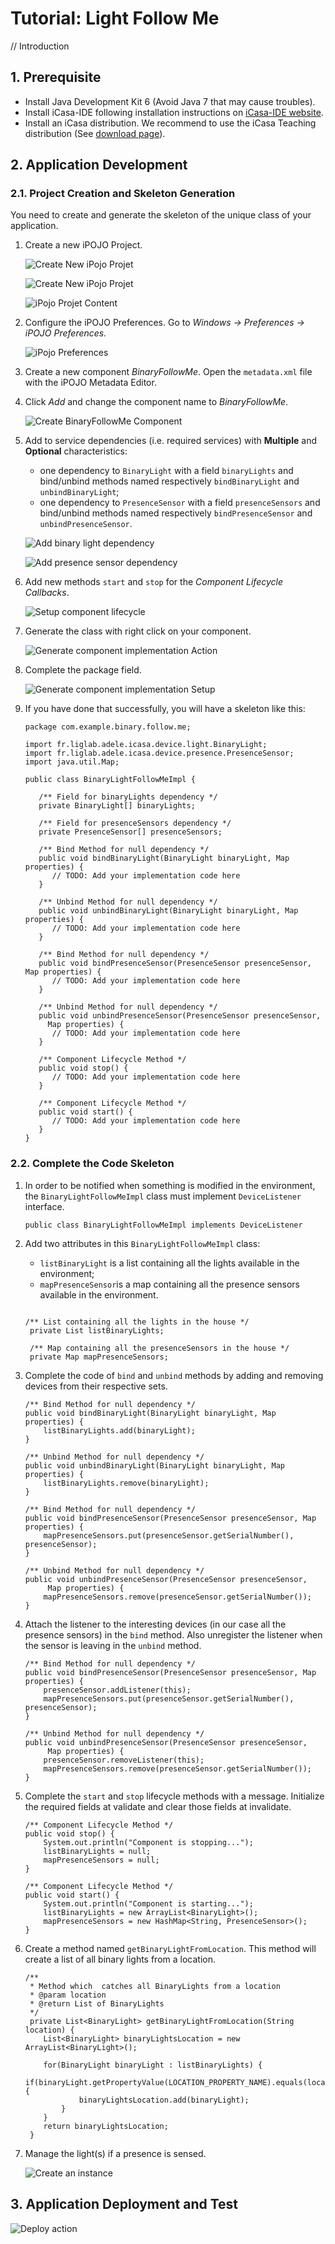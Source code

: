 # Tutorial: Light Follow Me

// Introduction


## 1. Prerequisite

- Install Java Development Kit 6 (Avoid Java 7 that may cause troubles).
- Install iCasa-IDE following installation instructions on <a href="http://adeleresearchgroup.github.com/iCasa-IDE/">iCasa-IDE website</a>.
- Install an iCasa distribution. We recommend to use the iCasa Teaching distribution (See <a href="download.html">download page</a>).

## 2. Application Development

### 2.1. Project Creation and Skeleton Generation

You need to create and generate the skeleton of the unique class of your application.

1. Create a new iPOJO Project.

   ![Create New iPojo Projet](tutorial/fig1-project.png "Create New iPojo Projet")

   ![Create New iPojo Projet](tutorial/fig2-iPOJOProject.png "Create New iPojo Projet")

   ![iPojo Projet Content](tutorial/fig4-iPOJOProjectContent.png "iPojo Projet Content")

2. Configure the iPOJO Preferences. Go to *Windows -> Preferences -> iPOJO Preferences.*

   ![iPojo Preferences](tutorial/fig5-setiPojoPreferences.png "iPojo Preferences")

3. Create a new component *BinaryFollowMe*. Open the `metadata.xml` file with the iPOJO Metadata Editor.

4. Click *Add* and change the component name to *BinaryFollowMe*.

    ![Create BinaryFollowMe Component](tutorial/fig6-metadataEditor.png "Create BinaryFollowMe Component")

5. Add to service dependencies (i.e. required services) with **Multiple** and **Optional** characteristics:

   * one dependency to `BinaryLight` with a field `binaryLights` and bind/unbind methods named respectively `bindBinaryLight` and `unbindBinaryLight`;
   * one dependency to `PresenceSensor` with a field `presenceSensors` and bind/unbind methods named respectively `bindPresenceSensor` and `unbindPresenceSensor`.

   ![Add binary light dependency](tutorial/fig7-binaryLightDependency.png "Add binary light dependency")

   ![Add presence sensor dependency](tutorial/fig8-presenceSensorDependency.png "Add presence sensor dependency")

6. Add new methods `start` and `stop` for the *Component Lifecycle Callbacks*.

   ![Setup component lifecycle](tutorial/fig9-lifecycle.png "Setup component lifecycle")

7. Generate the class with right click on your component.

   ![Generate component implementation Action](tutorial/fig10-generate.png "Generate component implementation Action")

8. Complete the package field.

   ![Generate component implementation Setup](tutorial/fig11-generate2.png "Generate component implementation Setup")

9. If you have done that successfully, you will have a skeleton like this:
  
   <pre><code>package com.example.binary.follow.me;
       
   import fr.liglab.adele.icasa.device.light.BinaryLight;
   import fr.liglab.adele.icasa.device.presence.PresenceSensor;
   import java.util.Map;
   
   public class BinaryLightFollowMeImpl {
     
      /** Field for binaryLights dependency */
      private BinaryLight[] binaryLights;
      
      /** Field for presenceSensors dependency */
      private PresenceSensor[] presenceSensors;
      
      /** Bind Method for null dependency */
      public void bindBinaryLight(BinaryLight binaryLight, Map properties) {
         // TODO: Add your implementation code here
      }
      
      /** Unbind Method for null dependency */
      public void unbindBinaryLight(BinaryLight binaryLight, Map properties) {
         // TODO: Add your implementation code here
      }
      
      /** Bind Method for null dependency */
      public void bindPresenceSensor(PresenceSensor presenceSensor, Map properties) {
         // TODO: Add your implementation code here
      }
      
      /** Unbind Method for null dependency */
      public void unbindPresenceSensor(PresenceSensor presenceSensor,
      	Map properties) {
         // TODO: Add your implementation code here
      }
      
      /** Component Lifecycle Method */
      public void stop() {
         // TODO: Add your implementation code here
      }
       
      /** Component Lifecycle Method */
      public void start() {
         // TODO: Add your implementation code here
      }
   }</code></pre>

### 2.2. Complete the Code Skeleton

1. In order to be notified when something is modified in the environment, the `BinaryLightFollowMeImpl` class must implement `DeviceListener` interface.
   
   <pre><code>public class BinaryLightFollowMeImpl implements DeviceListener</code></pre>

2. Add two attributes in this `BinaryLightFollowMeImpl` class:
   * `listBinaryLight` is a list containing all the lights available in the environment;
   * `mapPresenceSensor`is a map containing all the presence sensors available in the environment.
   
   <pre><code>
   /** List containing all the lights in the house */
    private List<BinaryLight> listBinaryLights;
    
    /** Map containing all the presenceSensors in the house */
	private Map<String, PresenceSensor> mapPresenceSensors;</code></pre>
    
   
3. Complete the code of `bind` and `unbind` methods by adding and removing devices from their respective sets.

	   /** Bind Method for null dependency */
	   public void bindBinaryLight(BinaryLight binaryLight, Map properties) {
		   listBinaryLights.add(binaryLight);
	   }

	   /** Unbind Method for null dependency */
	   public void unbindBinaryLight(BinaryLight binaryLight, Map properties) {
		   listBinaryLights.remove(binaryLight);
	   }

	   /** Bind Method for null dependency */
	   public void bindPresenceSensor(PresenceSensor presenceSensor, Map properties) {
		   mapPresenceSensors.put(presenceSensor.getSerialNumber(), presenceSensor);
	   }

	   /** Unbind Method for null dependency */
	   public void unbindPresenceSensor(PresenceSensor presenceSensor,
		  	Map properties) {
		   mapPresenceSensors.remove(presenceSensor.getSerialNumber());
	   }

4. Attach the listener to the interesting devices (in our case all the presence sensors) in the `bind` method. Also unregister the listener when the sensor is leaving in the `unbind` method.

	   /** Bind Method for null dependency */
	   public void bindPresenceSensor(PresenceSensor presenceSensor, Map properties) {
		   presenceSensor.addListener(this);
		   mapPresenceSensors.put(presenceSensor.getSerialNumber(), presenceSensor);
	   }

	   /** Unbind Method for null dependency */
	   public void unbindPresenceSensor(PresenceSensor presenceSensor,
			Map properties) {
		   presenceSensor.removeListener(this);
		   mapPresenceSensors.remove(presenceSensor.getSerialNumber());
	   }

5. Complete the `start` and `stop` lifecycle methods with a message. Initialize the required fields at validate and clear those fields at invalidate.

   	   /** Component Lifecycle Method */
	   public void stop() {
		   System.out.println("Component is stopping...");
		   listBinaryLights = null;
		   mapPresenceSensors = null;
	   }

	   /** Component Lifecycle Method */
	   public void start() {
		   System.out.println("Component is starting...");
		   listBinaryLights = new ArrayList<BinaryLight>();
		   mapPresenceSensors = new HashMap<String, PresenceSensor>();
	   }

6. Create a method named `getBinaryLightFromLocation`. This method will create a list of all binary lights from a location.

       /**
	    * Method which	catches all BinaryLights from a location
	    * @param location
	    * @return List of BinaryLights
	    */
	    private List<BinaryLight> getBinaryLightFromLocation(String location) {
		   List<BinaryLight> binaryLightsLocation = new ArrayList<BinaryLight>();
		
	  	   for(BinaryLight binaryLight : listBinaryLights) {
			   if(binaryLight.getPropertyValue(LOCATION_PROPERTY_NAME).equals(location)) {
   				   binaryLightsLocation.add(binaryLight);
			   }
		   }
		   return binaryLightsLocation;
	    }


7. Manage the light(s) if a presence is sensed. 


   ![Create an instance](tutorial/fig12-instance.png "Create an instance")


## 3. Application Deployment and Test

![Deploy action](tutorial/fig13-deploy.png "Deploy action")

